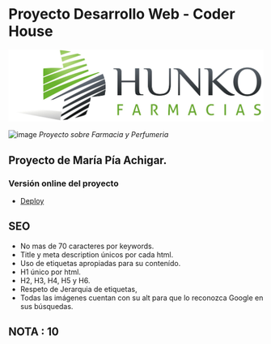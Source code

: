 # Proyecto Desarrollo Web - Coder House

![Print del sitio](/multimedia/HunkoLogo.jpg?raw=true)
  
![image](https://user-images.githubusercontent.com/76546697/134269611-0e68de3f-c3fa-437f-8268-c859e2dfc46d.png)  _Proyecto sobre Farmacia y Perfumeria_ 


## Proyecto de María Pía Achigar.

### Versión online del proyecto

* [Deploy](https://piaachigar.github.io/Pia-ProyectoFarmacia/)

## SEO

* No mas de 70 caracteres por keywords.
* Title y meta description únicos por cada html.
* Uso de etiquetas apropiadas para su contenído.
* H1 único por html.
* H2, H3, H4, H5 y H6.
* Respeto de Jerarquia de etiquetas,
* Todas las imágenes cuentan con su alt para que lo reconozca Google en sus búsquedas.

## NOTA : 10
